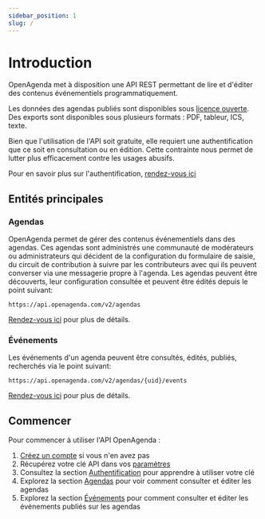 ```yaml
---
sidebar_position: 1
slug: /
---
```


# Introduction

OpenAgenda met à disposition une API REST permettant de lire et d'éditer des contenus événementiels programmatiquement.

Les données des agendas publiés sont disponibles sous [licence ouverte](http://www.data.gouv.fr/fr/faq/). Des exports sont disponibles sous plusieurs formats : PDF, tableur, ICS, texte.

Bien que l'utilisation de l'API soit gratuite, elle requiert une authentification que ce soit en consultation ou en édition. Cette contrainte nous permet de lutter plus efficacement contre les usages abusifs.

Pour en savoir plus sur l'authentification, [rendez-vous ici](/authentification)

## Entités principales

### Agendas

OpenAgenda permet de gérer des contenus événementiels dans des agendas. Ces agendas sont administrés une communauté de modérateurs ou administrateurs qui décident de la configuration du formulaire de saisie, du circuit de contribution à suivre par les contributeurs avec qui ils peuvent converser via une messagerie propre à l'agenda. Les agendas peuvent être découverts, leur configuration consultée et peuvent être édités depuis le point suivant: 

```
https://api.openagenda.com/v2/agendas
```

[Rendez-vous ici](/agendas) pour plus de détails.

### Événements

Les événements d'un agenda peuvent être consultés, édités, publiés, recherchés via le point suivant:

```
https://api.openagenda.com/v2/agendas/{uid}/events
```

[Rendez-vous ici](/events) pour plus de détails.

## Commencer

Pour commencer à utiliser l'API OpenAgenda :

1. [Créez un compte](https://openagenda.com/signup) si vous n'en avez pas
2. Récupérez votre clé API dans vos [paramètres](https://openagenda.com/settings/apiKey)
3. Consultez la section [Authentification](/authentification) pour apprendre à utiliser votre clé
4. Explorez la section [Agendas](/agendas) pour voir comment consulter et éditer les agendas
5. Explorez la section [Événements](/events) pour comment consulter et éditer les événements publiés sur les agendas

